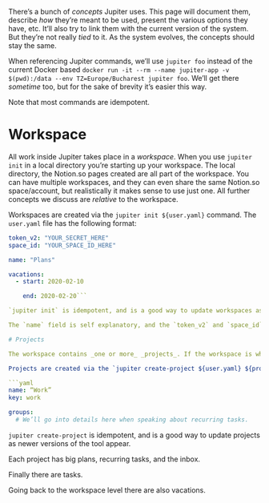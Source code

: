 There’s a bunch of _concepts_ Jupiter uses. This page will document them, describe _how_ they’re meant to be used, present the various options they have, etc. It’ll also try to link them with the current version of the system. But they’re not really _tied_ to it. As the system evolves, the concepts should stay the same.

When referencing Jupiter commands, we’ll use `jupiter foo` instead of the current Docker based `docker run -it --rm --name jupiter-app -v $(pwd):/data --env TZ=Europe/Bucharest jupiter foo`. We’ll get there _sometime_ too, but for the sake of brevity it’s easier this way.

Note that most commands are idempotent.

# Workspace

All work inside Jupiter takes place in a _workspace_. When you use `jupiter init` in a local directory you’re starting up your workspace. The local directory, the Notion.so pages created are all part of the workspace. You can have multiple workspaces, and they can even share the same Notion.so space/account, but realistically it makes sense to use just one. All further concepts we discuss are _relative_ to the workspace.

Workspaces are created via the `jupiter init ${user.yaml}` command. The `user.yaml` file has the following format:

```yaml
token_v2: "YOUR_SECRET_HERE"
space_id: "YOUR_SPACE_ID_HERE"

name: "Plans"

vacations:
  - start: 2020-02-10

    end: 2020-02-20```

`jupiter init` is idempotent, and is a good way to update workspaces as newer versions of the tool appear.

The `name` field is self explanatory, and the `token_v2` and `space_id` ones are covered in the [tutorial section](https://github.com/horia141/jupiter/blob/master/docs/tutorial.md). `vacations` however is an array of entries describing what vacations you have planned. These will be taken into account when scheduling recurring tasks for example.

# Projects

The workspace contains _one or more_ _projects_. If the workspace is where all the work happens, a project is where some part of the work happens. Usually some coherent part of it. For example, you can have a project for your personal goal tracking, and one for your career goal tracking etc. In most cases just one or two projects are enough, and they should be very long lived things.

Projects are created via the `jupiter create-project ${user.yaml} ${project.yaml}` command. The `project.yaml` file has the following format:

```yaml
name: “Work”
key: work

groups:
  # We’ll go into details here when speaking about recurring tasks.
```

`jupiter create-project` is idempotent, and is a good way to update projects as newer versions of the tool appear.

Each project has big plans, recurring tasks, and the inbox.

Finally there are tasks.

Going back to the workspace level there are also vacations.
